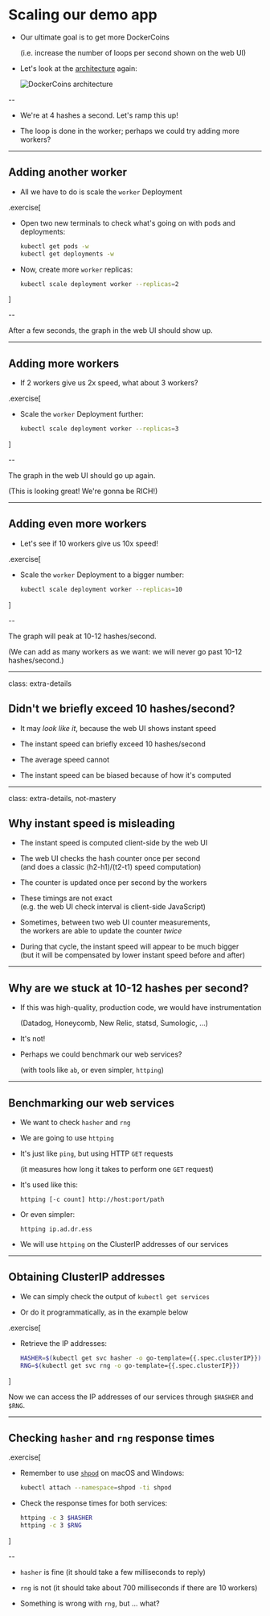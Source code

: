 # Scaling our demo app

- Our ultimate goal is to get more DockerCoins

  (i.e. increase the number of loops per second shown on the web UI)

- Let's look at the [architecture](images/dockercoins-diagram.svg) again:

  ![DockerCoins architecture](images/dockercoins-diagram.svg)

--

- We're at 4 hashes a second. Let's ramp this up!

- The loop is done in the worker;
  perhaps we could try adding more workers?

---

## Adding another worker

- All we have to do is scale the `worker` Deployment

.exercise[

- Open two new terminals to check what's going on with pods and deployments:
  ```bash
  kubectl get pods -w
  kubectl get deployments -w
  ```

<!--
```wait RESTARTS```
```keys ^C```
```wait AVAILABLE```
```keys ^C```
-->

- Now, create more `worker` replicas:
  ```bash
  kubectl scale deployment worker --replicas=2
  ```

]

--

After a few seconds, the graph in the web UI should show up.

---

## Adding more workers

- If 2 workers give us 2x speed, what about 3 workers?

.exercise[

- Scale the `worker` Deployment further:
  ```bash
  kubectl scale deployment worker --replicas=3
  ```

]

--

The graph in the web UI should go up again.

(This is looking great! We're gonna be RICH!)

---

## Adding even more workers

- Let's see if 10 workers give us 10x speed!

.exercise[

- Scale the `worker` Deployment to a bigger number:
  ```bash
  kubectl scale deployment worker --replicas=10
  ```

]

--

The graph will peak at 10-12 hashes/second.

(We can add as many workers as we want: we will never go past 10-12 hashes/second.)

---

class: extra-details

## Didn't we briefly exceed 10 hashes/second?

- It may *look like it*, because the web UI shows instant speed

- The instant speed can briefly exceed 10 hashes/second

- The average speed cannot

- The instant speed can be biased because of how it's computed

---

class: extra-details, not-mastery

## Why instant speed is misleading

- The instant speed is computed client-side by the web UI

- The web UI checks the hash counter once per second
  <br/>
  (and does a classic (h2-h1)/(t2-t1) speed computation)

- The counter is updated once per second by the workers

- These timings are not exact
  <br/>
  (e.g. the web UI check interval is client-side JavaScript)

- Sometimes, between two web UI counter measurements,
  <br/>
  the workers are able to update the counter *twice*

- During that cycle, the instant speed will appear to be much bigger
  <br/>
  (but it will be compensated by lower instant speed before and after)

---

## Why are we stuck at 10-12 hashes per second?

- If this was high-quality, production code, we would have instrumentation

  (Datadog, Honeycomb, New Relic, statsd, Sumologic, ...)

- It's not!

- Perhaps we could benchmark our web services?

  (with tools like `ab`, or even simpler, `httping`)

---

## Benchmarking our web services

- We want to check `hasher` and `rng`

- We are going to use `httping`

- It's just like `ping`, but using HTTP `GET` requests

  (it measures how long it takes to perform one `GET` request)

- It's used like this:
  ```
  httping [-c count] http://host:port/path
  ```

- Or even simpler:
  ```
  httping ip.ad.dr.ess
  ```

- We will use `httping` on the ClusterIP addresses of our services

---

## Obtaining ClusterIP addresses

- We can simply check the output of `kubectl get services`

- Or do it programmatically, as in the example below

.exercise[

- Retrieve the IP addresses:
  ```bash
  HASHER=$(kubectl get svc hasher -o go-template={{.spec.clusterIP}})
  RNG=$(kubectl get svc rng -o go-template={{.spec.clusterIP}})
  ```

]

Now we can access the IP addresses of our services through `$HASHER` and `$RNG`.

---

## Checking `hasher` and `rng` response times


.exercise[

- Remember to use [`shpod`](#shpod) on macOS and Windows:
  ```bash
  kubectl attach --namespace=shpod -ti shpod
  ```

- Check the response times for both services:
  ```bash
  httping -c 3 $HASHER
  httping -c 3 $RNG
  ```

]

--

- `hasher` is fine (it should take a few milliseconds to reply)

- `rng` is not (it should take about 700 milliseconds if there are 10 workers)

- Something is wrong with `rng`, but ... what?
